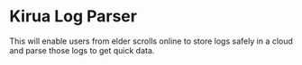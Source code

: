 # Kirua Log Parser
This will enable users from elder scrolls online to store logs safely in a cloud and parse those logs to get quick data.